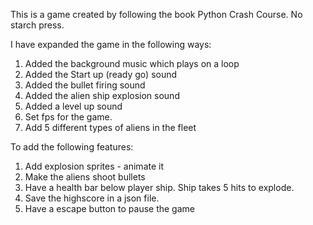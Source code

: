 This is a game created by following the book Python Crash Course. No starch press.

I have expanded the game in the following ways:
1. Added the background music which plays on a loop
2. Added the Start up (ready go) sound
3. Added the bullet firing sound
4. Added the alien ship explosion sound
5. Added a level up sound
6. Set fps for the game.
7. Add 5 different types of aliens in the fleet

To add the following features:
1. Add explosion sprites - animate it
2. Make the aliens shoot bullets
3. Have a health bar below player ship. Ship takes 5 hits to explode.
4. Save the highscore in a json file.
5. Have a escape button to pause the game
 